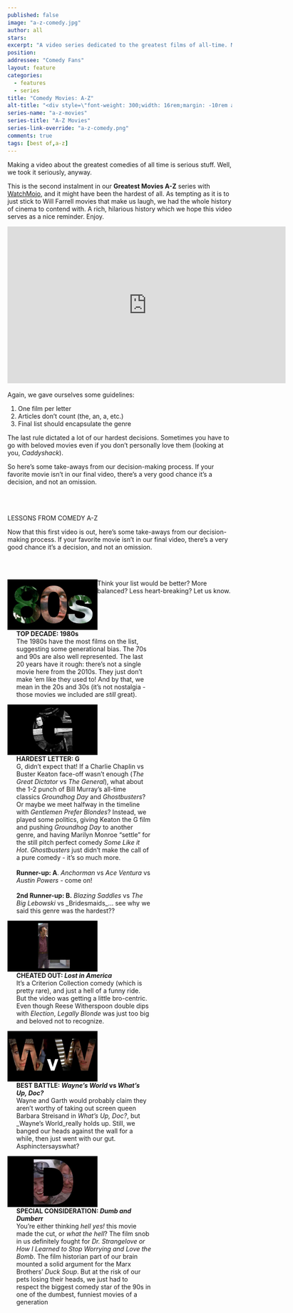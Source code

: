 ```yaml
---
published: false
image: "a-z-comedy.jpg"
author: all
stars: 
excerpt: "A video series dedicated to the greatest films of all-time. Made In partnership with our friends at WatchMojo."
position: 
addressee: "Comedy Fans"
layout: feature
categories: 
  - features
  - series
title: "Comedy Movies: A-Z"
alt-title: "<div style=\"font-weight: 300;width: 16rem;margin: -10rem auto 0 auto;font-family: Helvetica Neue;color: #fff;font-size: 1.5rem;padding-left: 2rem;text-align: center;\">The greatest movies of all time</div>"
series-name: "a-z-movies"
series-title: "A-Z Movies"
series-link-override: "a-z-comedy.png"
comments: true
tags: [best of,a-z]
---
```

Making a video about the greatest comedies of all time is serious stuff. Well, we took it seriously, anyway. 

This is the second instalment in our **Greatest Movies A-Z** series with [WatchMojo](https://www.youtube.com/channel/UCaWd5_7JhbQBe4dknZhsHJg), and it might have been the hardest of all. As tempting as it is to just stick to Will Farrell movies that make us laugh, we had the whole history of cinema to contend with. A rich, hilarious history which we hope this video serves as a nice reminder. Enjoy. 

<iframe width="624" height="351" src="https://www.youtube.com/embed/1iDnJOq_5yo?ecver=1" frameborder="0" allowfullscreen></iframe>

Again, we gave ourselves some guidelines:

1. One film per letter
1. Articles don’t count (the, an, a, etc.)
1. Final list should encapsulate the genre

The last rule dictated a lot of our hardest decisions. Sometimes you have to go with beloved movies even if you don’t personally love them (looking at you, _Caddyshack_). 

So here’s some take-aways from our decision-making process. If your favorite movie isn’t in our final video, there’s a very good chance it’s a decision, and not an omission.

<p class="intro" style="margin-top:4rem">LESSONS FROM COMEDY A-Z</p>

Now that this first video is out, here’s some take-aways from our decision-making process. If your favorite movie isn’t in our final video, there’s a very good chance it’s a decision, and not an omission. 

<div class="clearfix" style="margin-top:4rem;width:100%;">
	<div style="height:100%;float:left;width:40%;">
		<img style="vertical-align: top;display: inline-block;" src="/assets/img/features/inline/a-z-comedy/top-decade.jpg"> 
	</div>
	<p style="margin-top:0;float:left;width:60%;padding-left: 20px;">
		<strong>TOP DECADE: 1980s</strong><br />
		The 1980s have the most films on the list, suggesting some generational bias. The 70s and 90s are also well represented. The last 20 years have it rough: there’s not a single movie here from the 2010s. They just don’t make ‘em like they used to! And by that, we mean in the 20s and 30s (it’s not nostalgia - those movies we included are <em>still</em> great).
	</p>
</div>

<div class="clearfix"  style="margin-top:4rem;width:100%;">
	<div style="height:100%;float:left;width:40%;">
		<img style="vertical-align: top;display: inline-block;" src="/assets/img/features/inline/a-z-comedy/hardest-letter.jpg"> 
	</div>
	<p style="margin-top:0;float:left;width:60%;padding-left: 20px;">
		<strong>HARDEST LETTER: G</strong><br />
		G, didn’t expect that! If a Charlie Chaplin vs Buster Keaton face-off wasn’t enough (<em>The Great Dictator</em> vs <em>The General</em>), what about the 1-2 punch of Bill Murray’s all-time classics <em>Groundhog Day</em> and <em>Ghostbusters</em>? Or maybe we meet halfway in the timeline with <em>Gentlemen Prefer Blondes</em>? Instead, we played some politics, giving Keaton the G film and pushing <em>Groundhog Day</em> to another genre, and having Marilyn Monroe “settle” for the still pitch perfect comedy <em>Some Like it Hot</em>. <em>Ghostbusters</em> just didn’t make the call of a pure comedy - it’s so much more.<br />
		<br />
		<strong>Runner-up: A</strong>. <em>Anchorman</em> vs <em>Ace Ventura</em> vs <em>Austin Powers</em> - come on!<br />
		<br />
		<strong>2nd Runner-up: B.</strong> <em>Blazing Saddles</em> vs <em>The Big Lebowski</em> vs _Bridesmaids_… see why we said this genre was the hardest??</p>
</div>

<div class="clearfix"  style="margin-top:4rem;width:100%;">
	<div style="height:100%;float:left;width:40%;">
		<img style="vertical-align: top;display: inline-block;" src="/assets/img/features/inline/a-z-comedy/cheated-out.jpg"> 
	</div>
	<p style="margin-top:0;float:left;width:60%;padding-left: 20px;">
		<strong>CHEATED OUT: <em>Lost in America</em></strong><br />
		It’s a Criterion Collection comedy (which is pretty rare), and just a hell of a funny ride. But the video was getting a little bro-centric. Even though Reese Witherspoon double dips with <em>Election</em>, <em>Legally Blonde</em> was just too big and beloved not to recognize.
	</p>
</div>

<div class="clearfix" style="margin-top:4rem;width:100%;">
	<div style="height:100%;float:left;width:40%;">
		<img style="vertical-align: top;display: inline-block;" src="/assets/img/features/inline/a-z-comedy/best-battle.jpg"> 
	</div>
	<p style="margin-top:0;float:left;width:60%;padding-left: 20px;">
		<strong>BEST BATTLE: <em>Wayne’s World</em> <strong>vs</strong> <em>What’s Up, Doc?</em></strong><br />
		Wayne and Garth would probably claim they aren’t worthy of taking out screen queen Barbara Streisand in <em>What’s Up, Doc?</em>, but _Wayne’s World_really holds up. Still, we banged our heads against the wall for a while, then just went with our gut. Asphinctersayswhat?
	</p>
</div>

<div class="clearfix"  style="margin:4rem 0;width:100%;">
	<div style="height:100%;float:left;width:40%;">
		<img style="vertical-align: top;display: inline-block;" src="/assets/img/features/inline/a-z-comedy/special-consideration.jpg"> 
	</div>
	<p style="margin-top:0;float:left;width:60%;padding-left: 20px;">
		<strong>SPECIAL CONSIDERATION: <em>Dumb and Dumber</em>r</strong><br />
		You’re either thinking <em>hell yes!</em> this movie made the cut, or <em>what the hell</em>? The film snob in us definitely fought for <em>Dr. Strangelove or How I Learned to Stop Worrying and Love the Bomb</em>. The film historian part of our brain mounted a solid argument for the Marx Brothers’ <em>Duck Soup</em>. But at the risk of our pets losing their heads, we just had to respect the biggest comedy star of the 90s in one of the dumbest, funniest movies of a generation
	</p>
</div>

Think your list would be better? More balanced? Less heart-breaking? Let us know.
